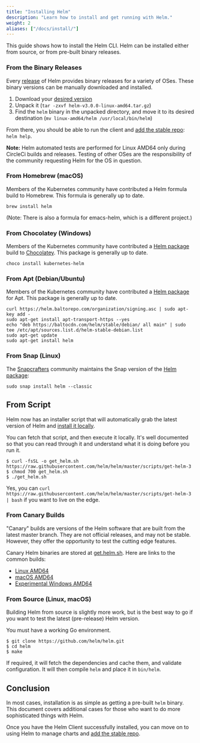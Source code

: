 ```yaml
---
title: "Installing Helm"
description: "Learn how to install and get running with Helm."
weight: 2
aliases: ["/docs/install/"]
---
```


This guide shows how to install the Helm CLI. Helm can be installed either from
source, or from pre-built binary releases.

### From the Binary Releases

Every [release](https://github.com/helm/helm/releases) of Helm provides binary
releases for a variety of OSes. These binary versions can be manually downloaded
and installed.

1. Download your [desired version](https://github.com/helm/helm/releases)
2. Unpack it (`tar -zxvf helm-v3.0.0-linux-amd64.tar.gz`)
3. Find the `helm` binary in the unpacked directory, and move it to its desired
   destination (`mv linux-amd64/helm /usr/local/bin/helm`)

From there, you should be able to run the client and [add the stable repo](https://helm.sh/docs/intro/quickstart/#initialize-a-helm-chart-repository): `helm help`.

**Note:** Helm automated tests are performed for Linux AMD64 only during CircleCi
builds and releases. Testing of other OSes are the responsibility of the community
requesting Helm for the OS in question. 

### From Homebrew (macOS)

Members of the Kubernetes community have contributed a Helm formula build to
Homebrew. This formula is generally up to date.

```console
brew install helm
```

(Note: There is also a formula for emacs-helm, which is a different project.)

### From Chocolatey (Windows)

Members of the Kubernetes community have contributed a [Helm
package](https://chocolatey.org/packages/kubernetes-helm) build to
[Chocolatey](https://chocolatey.org/). This package is generally up to date.

```console
choco install kubernetes-helm
```

### From Apt (Debian/Ubuntu)

Members of the Kubernetes community have contributed a [Helm
package](https://helm.baltorepo.com/stable/debian/) for Apt. This package is generally up to date.

```console
curl https://helm.baltorepo.com/organization/signing.asc | sudo apt-key add -
sudo apt-get install apt-transport-https --yes
echo "deb https://baltocdn.com/helm/stable/debian/ all main" | sudo tee /etc/apt/sources.list.d/helm-stable-debian.list
sudo apt-get update
sudo apt-get install helm
```

### From Snap (Linux)                                                                                                                                                                                                                                                                
                                                                                                                                                                                                                                                                                     
The [Snapcrafters](https://github.com/snapcrafters) community maintains the
Snap version of the [Helm package](https://snapcraft.io/helm):

```console
sudo snap install helm --classic
```

## From Script

Helm now has an installer script that will automatically grab the latest version
of Helm and [install it
locally](https://raw.githubusercontent.com/helm/helm/master/scripts/get-helm-3).

You can fetch that script, and then execute it locally. It's well documented so
that you can read through it and understand what it is doing before you run it.

```console
$ curl -fsSL -o get_helm.sh https://raw.githubusercontent.com/helm/helm/master/scripts/get-helm-3
$ chmod 700 get_helm.sh
$ ./get_helm.sh
```

Yes, you can `curl
https://raw.githubusercontent.com/helm/helm/master/scripts/get-helm-3 | bash` if
you want to live on the edge.

### From Canary Builds

"Canary" builds are versions of the Helm software that are built from the latest
master branch. They are not official releases, and may not be stable. However,
they offer the opportunity to test the cutting edge features.

Canary Helm binaries are stored at [get.helm.sh](https://get.helm.sh). Here are
links to the common builds:

- [Linux AMD64](https://get.helm.sh/helm-canary-linux-amd64.tar.gz)
- [macOS AMD64](https://get.helm.sh/helm-canary-darwin-amd64.tar.gz)
- [Experimental Windows
  AMD64](https://get.helm.sh/helm-canary-windows-amd64.zip)

### From Source (Linux, macOS)

Building Helm from source is slightly more work, but is the best way to go if
you want to test the latest (pre-release) Helm version.

You must have a working Go environment.

```console
$ git clone https://github.com/helm/helm.git
$ cd helm
$ make
```

If required, it will fetch the dependencies and cache them, and
validate configuration. It will then compile `helm` and place it in `bin/helm`.

## Conclusion

In most cases, installation is as simple as getting a pre-built `helm` binary.
This document covers additional cases for those who want to do more
sophisticated things with Helm.

Once you have the Helm Client successfully installed, you can move on to using
Helm to manage charts and [add the stable repo](https://helm.sh/docs/intro/quickstart/#initialize-a-helm-chart-repository).
